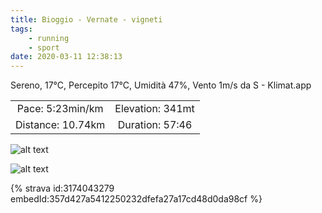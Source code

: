 ```yaml
---
title: Bioggio - Vernate - vigneti
tags:
	- running
	- sport
date: 2020-03-11 12:38:13
---
```

Sereno, 17°C, Percepito 17°C, Umidità 47%, Vento 1m/s da S - Klimat.app

| | |
| :-: | :-: |
| Pace: 5:23min/km | Elevation: 341mt |
| Distance: 10.74km | Duration: 57:46 |

![alt text](/images/2020/20200311-activity-image.jpg "Image")


![alt text](/images/2020/20200311-activity-map.png "map")


{% strava id:3174043279 embedId:357d427a5412250232dfefa27a17cd48d0da98cf %}